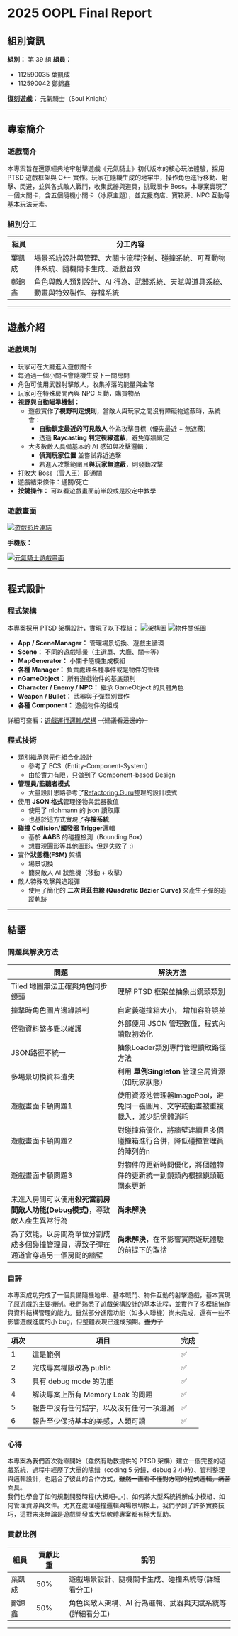 # 2025 OOPL Final Report

## 組別資訊

**組別：** 第 39 組
**組員：**

- 112590035 葉凱成
- 112590042 鄭錦鑫

**復刻遊戲：** 元氣騎士（Soul Knight）

---

## 專案簡介

### 遊戲簡介

本專案旨在還原經典地牢射擊遊戲《元氣騎士》初代版本的核心玩法體驗，採用 PTSD 遊戲框架與 C++ 實作。玩家在隨機生成的地牢中，操作角色進行移動、射擊、閃避，並與各式敵人戰鬥，收集武器與道具，挑戰關卡 Boss。本專案實現了一個大關卡，含五個隨機小關卡（冰原主題），並支援商店、寶箱房、NPC 互動等基本玩法元素。

### 組別分工

| 組員   | 分工內容                                                                             |
| ------ | ------------------------------------------------------------------------------------ |
| 葉凱成 | 場景系統設計與管理、大關卡流程控制、碰撞系統、可互動物件系統、隨機關卡生成、遊戲音效 |
| 鄭錦鑫 | 角色與敵人類別設計、AI 行為、武器系統、天賦與道具系統、動畫與特效製作、存檔系統      |

---

## 遊戲介紹

### 遊戲規則

- 玩家可在大廳進入遊戲關卡
- 每通過一個小關卡會隨機生成下一關房間
- 角色可使用武器射擊敵人，收集掉落的能量與金幣
- 玩家可在特殊房間內與 NPC 互動，購買物品
- **視野與自動瞄準機制：**
  - 遊戲實作了**視野判定規則**，當敵人與玩家之間沒有障礙物遮蔽時，系統會：
    - **自動鎖定最近的可見敵人** 作為攻擊目標（優先最近 + 無遮蔽）
    - 透過 **Raycasting 判定視線遮蔽**，避免穿牆鎖定
  - 大多數敵人具備基本的 AI 感知與攻擊邏輯：
    - **偵測玩家位置** 並嘗試靠近追擊
    - 若進入攻擊範圍且**與玩家無遮蔽**，則發動攻擊
- 打敗大 Boss（雪人王）即通關
- 遊戲結束條件：通關/死亡
- **按鍵操作：** 可以看遊戲畫面前半段或是設定中教學


### 遊戲畫面

[![遊戲影片連結](https://img.youtube.com/vi/LZhon1BUfaY/0.jpg)](https://youtu.be/LZhon1BUfaY)

**手機版：**

[![元氣騎士遊戲畫面](https://img.youtube.com/vi/CTrSVxV5OhA/0.jpg)](https://www.youtube.com/watch?v=CTrSVxV5OhA)

---

## 程式設計

### 程式架構

本專案採用 PTSD 架構設計，實現了以下模組：
![架構圖](ReportImage/Architecture.svg)
![物件關係圖](ReportImage/Object&Component.svg)

- **App / SceneManager：** 管理場景切換、遊戲主循環
- **Scene：** 不同的遊戲場景（主選單、大廳、關卡等）
- **MapGenerator：** 小關卡隨機生成模組
- **各種 Manager：** 負責處理各種事件或是物件的管理
- **nGameObject：** 所有遊戲物件的基底類別
- **Character / Enemy / NPC：** 繼承 GameObject 的具體角色
- **Weapon / Bullet：** 武器與子彈類別實作
- **各種 Component：** 遊戲物件的組成

詳細可查看：[遊戲運行邏輯/架構](https://excalidraw.com/#room=14f2a41e39a4bd1c4af2,OME25KsrfJQcoMUMvtZfhg) ~~（建議看這邊的）~~

### 程式技術

- 類別繼承與元件組合化設計
  - 參考了 ECS（Entity-Component-System）
  - 由於實力有限，只做到了 Component-based Design
- **管理員/監聽者模式**
  - 大量設計思路參考了[Refactoring.Guru](https://refactoringguru.cn/)整理的設計模式
- 使用 **JSON 格式**管理怪物與武器數值
  - 使用了 nlohmann 的 json 讀取庫
  - 也基於這方式實現了**存檔系統**
- **碰撞 Collision/觸發器 Trigger**邏輯
  - 基於 **AABB** 的碰撞檢測（Bounding Box）
  - 想實現圓形等其他圖形，但是~~失敗~~了 :)
- 實作**狀態機(FSM)** 架構
  - 場景切換
  - 簡易敵人 AI 狀態機（移動 + 攻擊）
- 敵人特殊攻擊與追蹤彈
    - 使用了簡化的 **二次貝茲曲線 (Quadratic Bézier Curve)** 來產生子彈的追蹤軌跡

---

## 結語

### 問題與解決方法

| 問題                                          | 解決方法                                             |
|---------------------------------------------|--------------------------------------------------|
| Tiled 地圖無法正確與角色同步鏡頭                         | 理解 PTSD 框架並抽象出鏡頭類別                               |
| 撞擊時角色圖片邊緣誤判                                 | 自定義碰撞箱大小， 增加容許誤差                                 |
| 怪物資料繁多難以維護                                  | 外部使用 JSON 管理數值，程式內讀取初始化                          |
| JSON路徑不統一                                   | 抽象Loader類別專門管理讀取路徑方法                             |
| 多場景切換資料遺失                                   | 利用 **單例Singleton** 管理全局資源（如玩家狀態）                 |
| 遊戲畫面卡頓問題1                                   | 使用資源池管理器ImagePool，避免同一張圖片、文字~~或動畫~~被重複載入，減少記憶體消耗 |
| 遊戲畫面卡頓問題2                                   | 對碰撞箱優化，將牆壁連續且多個碰撞箱進行合併，降低碰撞管理員的陣列的n              |
| 遊戲畫面卡頓問題3                                   | 對物件的更新時間優化，將個體物件的更新統一到鏡頭內根據鏡頭範圍來更新               |
| 未進入房間可以使用**殺死當前房間敵人功能(Debug模式)**，導致敵人產生異常行為 | **尚未解決**                                         |
| 為了效能，以房間為單位分割成成多個碰撞管理員，導致子彈在通道會穿過另一個房間的牆壁   | **尚未解決**，在不影響實際遊玩體驗的前提下的取捨                           |

### 自評

本專案成功完成了一個具備隨機地牢、基本戰鬥、物件互動的射擊遊戲，基本實現了原遊戲的主要機制。我們熟悉了遊戲架構設計的基本流程，並實作了多模組協作與資料結構管理的能力。雖然部分進階功能（如多人聯機）尚未完成，還有一些不影響遊戲進度的小 bug，但整體表現已達成預期。~~盡力了~~

| 項次 | 項目                                     | 完成 |
| ---- | ---------------------------------------- | ---- |
| 1    | 這是範例                                 | ✅   |
| 2    | 完成專案權限改為 public                  | ✅   |
| 3    | 具有 debug mode 的功能                   | ✅   |
| 4    | 解決專案上所有 Memory Leak 的問題        | ✅   |
| 5    | 報告中沒有任何錯字，以及沒有任何一項遺漏 | ✅   |
| 6    | 報告至少保持基本的美感，人類可讀         | ✅   |

### 心得

本專案為我們首次從零開始（雖然有助教提供的 PTSD 架構）建立一個完整的遊戲系統，過程中經歷了大量的除錯（coding 5 分鐘，debug 2 小時）、資料整理與邏輯設計，也磨合了彼此的合作方式，~~雖然一直看不懂對方寫的程式邏輯，痛苦面具~~。  
我們也學會了如何規劃開發時程(大概吧-_-)、如何將大型系統拆解成小模組、如何管理資源與文件。尤其在處理碰撞邏輯與場景切換上，我們學到了許多實務技巧，這對未來無論是遊戲開發或大型軟體專案都有極大幫助。

### 貢獻比例

| 組員  | 貢獻比重 | 說明                      |
| --- | ---- | ----------------------- |
| 葉凱成 | 50%  | 遊戲場景設計、隨機關卡生成、碰撞系統等(詳細看分工)   |
| 鄭錦鑫 | 50%  | 角色與敵人架構、AI 行為邏輯、武器與天賦系統等(詳細看分工) |

---
